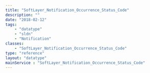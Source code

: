 ```yaml
---
title: "SoftLayer_Notification_Occurrence_Status_Code"
description: ""
date: "2018-02-12"
tags:
    - "datatype"
    - "sldn"
    - "Notification"
classes:
    - "SoftLayer_Notification_Occurrence_Status_Code"
type: "reference"
layout: "datatype"
mainService : "SoftLayer_Notification_Occurrence_Status_Code"
---
```


